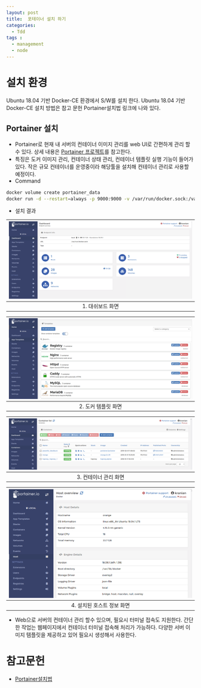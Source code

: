 ```yaml
---
layout: post
title:  포테이너 설치 하기  
categories:
  - Tdd
tags :   
  - management 
  - node 
---
```

# 설치 환경 
Ubuntu 18.04 기반 Docker-CE 환경에서 S/W를 설치 한다.  Ubuntu 18.04 기반 Docker-CE 설치 방법은 참고 문헌 Portainer설치법 링크에 나와 있다.    

## Portainer 설치 
 
 - Portainer로  현재 내 서버의 컨테이너 이미지 관리를 web UI로 간편하게 관리 할수 있다. 상세 내용은 [Portainer 프로젝트](https://github.com/portainer/portainer)를 참고한다.
 - 특징은 도커 이미지 관리, 컨테이너 상태 관리, 컨테이너 템플릿 실행 기능이 들어가 있다. 작은 규모 컨테이너를 운영중이라 해당툴을 설치해 컨테이너 관리로 사용할 예정이다. 
 - Command 
 ```bash
 docker volume create portainer_data
 docker run -d --restart=always -p 9000:9000 -v /var/run/docker.sock:/var/run/docker.sock -v portainer_data:/data portainer/portainer
 ```
 - 설치 결과 
 
| ![dashboard](/assets/swinstall/dashboard.png) |
|:--:|
| 1. 대쉬보드 화면  |

| ![template](/assets/swinstall/template.png) |
|:--:|
| 2. 도커 템플릿 화면  |

| ![container](/assets/swinstall/container.png) |
|:--:|
| 3. 컨테이너 관리 화면  |

| ![hostinfo](/assets/swinstall/hostinfo.png) |
|:--:|
| 4. 설치된 호스트 정보 화면  |
 
 - Web으로 서버의 컨테이너 관리 할수 있으며, 필요시 터미널 접속도 지원한다. 간단한 작업는 웹페이지에서 컨테이너 터미널 접속해 처리가 가능하다. 다양한 서버 이미지 템플릿을 제공하고 
 있어 필요시 생성해서 사용한다.
    
 
# 참고문헌 
 - [Portainer설치법](https://clouding.io/kb/en/install-portainer-on-ubuntu-18-04)
 
 

